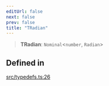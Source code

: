 ```yaml
---
editUrl: false
next: false
prev: false
title: "TRadian"
---
```


> **TRadian**: `Nominal`\<`number`, `Radian`\>

## Defined in

[src/typedefs.ts:26](https://github.com/fabricjs/fabric.js/blob/8748628df7e9de00ba77413bfc3ad9e9fe9d4f30/src/typedefs.ts#L26)
